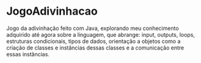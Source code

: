 # JogoAdivinhacao
 Jogo da adivinhação feito com Java, explorando meu conhecimento adquirido até agora sobre
 a linguagem, que abrange: input, outputs, loops, estruturas condicionais, tipos de dados, orientação a objetos como a criação de classes e instâncias dessas classes e a comunicação entre essas instâncias.
